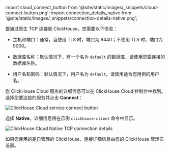 
import cloud_connect_button from '@site/static/images/_snippets/cloud-connect-button.png';
import connection_details_native from '@site/static/images/_snippets/connection-details-native.png';

要通过原生 TCP 连接到 ClickHouse，您需要以下信息：

- 主机和端口：通常，当使用 TLS 时，端口为 9440；不使用 TLS 时，端口为 9000。

- 数据库名称：默认情况下，有一个名为 `default` 的数据库，请使用您要连接的数据库名称。

- 用户名和密码：默认情况下，用户名为 `default`。请使用适合您用例的用户名。

您 ClickHouse Cloud 服务的详细信息可以在 ClickHouse Cloud 控制台中找到。 选择您要连接的服务并点击 **Connect**：

<img src={cloud_connect_button} class="image" alt="ClickHouse Cloud service connect button" />

选择 **Native**，详细信息将在示例 `clickhouse-client` 命令中显示。

<img src={connection_details_native} class="image" alt="ClickHouse Cloud Native TCP connection details" />

如果您使用的是自管理的 ClickHouse，连接详细信息由您的 ClickHouse 管理员设置。
```
